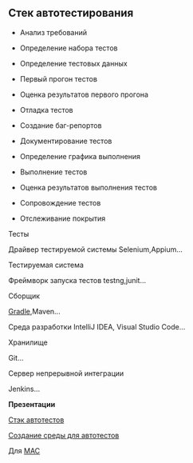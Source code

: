 ## Стек автотестирования

* Анализ требований

* Определение набора тестов

* Определение тестовых данных

* Первый прогон тестов

* Оценка результатов первого прогона

* Отладка тестов

* Создание баг-репортов

* Документирование тестов

* Определение графика выполнения

* Выполнение тестов

* Оценка результатов выполнения тестов

* Сопровождение тестов

* Отслеживание покрытия

Тесты

Драйвер тестируемой системы Selenium,Appium...

Тестируемая система

Фреймворк запуска тестов testng,junit...

Cборщик

[Gradle](https://gradle.org/releases/),Maven...

Среда разработки
IntelliJ IDEA, Visual Studio Code...

Хранилище

Git...

Сервер непрерывной интеграции

Jenkins...

**Презентации**

[Стэк автотестов](https://docs.google.com/presentation/d/1tP7n77U_29SwgFuPbZH_NrKkuDEV5u6q/edit?usp=sharing&ouid=116447005932578256378&rtpof=true&sd=true)

[Создание среды для автотестов](https://docs.google.com/presentation/d/1DCWogJ0R3nBkwja542L5S4FAJOLYqVcx/edit?usp=sharing&ouid=116447005932578256378&rtpof=true&sd=true)

Для [MAC](https://docs.google.com/document/d/1D-aJJ1-kR3YajD9OXCOOO2MbCCTUa24GTID9FwcQJS8/edit?usp=sharing)